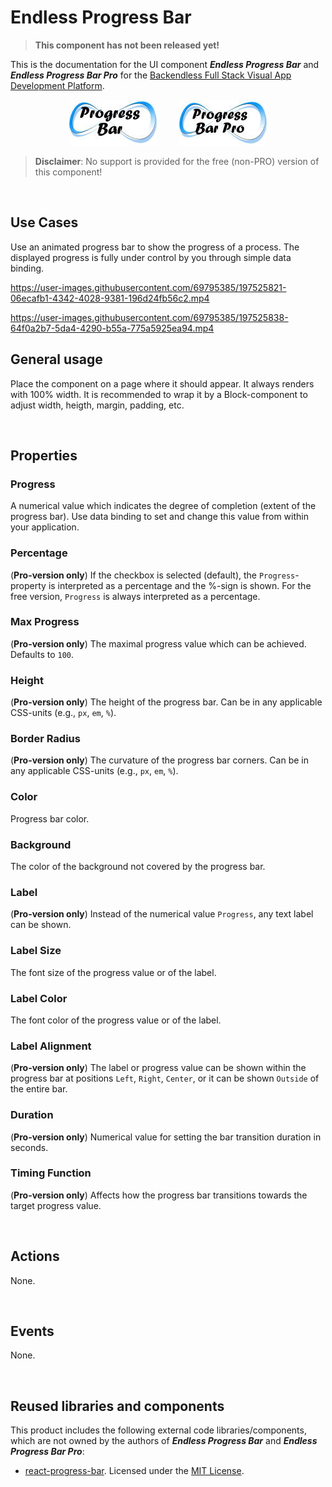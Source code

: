 # Endless Progress Bar

>**This component has not been released yet!**

This is the documentation for the UI component ***Endless Progress Bar*** and ***Endless Progress Bar Pro*** for the [Backendless Full Stack Visual App Development Platform](https://backendless.com).

<center>

![Icon](./assets/IconProgressBar.jpg) &nbsp; &nbsp; &nbsp; &nbsp;
![Icon](./assets/IconProgressBarPro.jpg)

</center>

> <b>Disclaimer</b>: No support is provided for the free (non-PRO) version of this component!

<br>

## Use Cases
Use an animated progress bar to show the progress of a process. The displayed progress is fully under control by you through simple data binding.

https://user-images.githubusercontent.com/69795385/197525821-06ecafb1-4342-4028-9381-196d24fb56c2.mp4

https://user-images.githubusercontent.com/69795385/197525838-64f0a2b7-5da4-4290-b55a-775a5925ea94.mp4

## General usage
Place the component on a page where it should appear. It always renders with 100% width. It is recommended to wrap it by a Block-component to adjust width, heigth, margin, padding, etc.

<br>

## Properties

### Progress
A numerical value which indicates the degree of completion (extent of the progress bar). Use data binding to set and change this value from within your application.

### Percentage
(**Pro-version only**)
If the checkbox is selected (default), the ``Progress``- property is interpreted as a percentage and the %-sign is shown. For the free version, ``Progress`` is always interpreted as a percentage.

### Max Progress
(**Pro-version only**)
The maximal progress value which can be achieved. Defaults to ``100``.

### Height
(**Pro-version only**)
The height of the progress bar. Can be in any applicable CSS-units (e.g., ``px``, ``em``, ``%``).

### Border Radius
(**Pro-version only**)
The curvature of the progress bar corners. Can be in any applicable CSS-units (e.g., ``px``, ``em``, ``%``).

### Color
Progress bar color.

### Background
The color of the background not covered by the progress bar.

### Label
(**Pro-version only**)
Instead of the numerical value ``Progress``, any text label can be shown.

### Label Size
The font size of the progress value or of the label.

### Label Color
The font color of the progress value or of the label.

### Label Alignment
(**Pro-version only**)
The label or progress value can be shown within the progress bar at positions ``Left``, ``Right``, ``Center``, or it can be shown ``Outside`` of the entire bar. 

### Duration
(**Pro-version only**)
Numerical value for setting the bar transition duration in seconds.

### Timing Function
(**Pro-version only**)
Affects how the progress bar transitions towards the target progress value.

<br>

## Actions
None.

<br>

## Events
None.

<br>

## Reused libraries and components
This product includes the following external code libraries/components, which are not owned by the authors of ***Endless Progress Bar*** and ***Endless Progress Bar Pro***:

- [react-progress-bar](https://github.com/KaterinaLupacheva/react-progress-bar). Licensed under the [MIT License](https://github.com/KaterinaLupacheva/react-progress-bar/blob/master/LICENSE).
